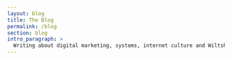 ```yaml
---
layout: blog
title: The Blog
permalink: /blog
section: blog
intro_paragraph: >
  Writing about digital marketing, systems, internet culture and Wiltshire.
---
```

